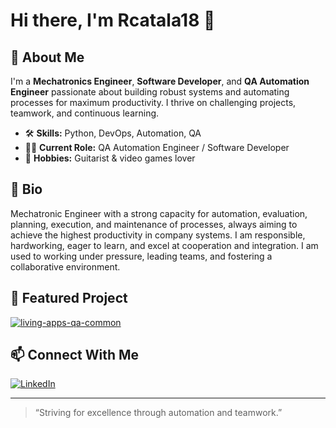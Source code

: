 # Hi there, I'm Rcatala18 👋

## 🚀 About Me
I'm a **Mechatronics Engineer**, **Software Developer**, and **QA Automation Engineer** passionate about building robust systems and automating processes for maximum productivity. I thrive on challenging projects, teamwork, and continuous learning.

- 🛠️ **Skills:** Python, DevOps, Automation, QA
- 👨‍💻 **Current Role:** QA Automation Engineer / Software Developer
- 🎸 **Hobbies:** Guitarist & video games lover

## 📝 Bio
Mechatronic Engineer with a strong capacity for automation, evaluation, planning, execution, and maintenance of processes, always aiming to achieve the highest productivity in company systems. I am responsible, hardworking, eager to learn, and excel at cooperation and integration. I am used to working under pressure, leading teams, and fostering a collaborative environment.

## 🌟 Featured Project
[![living-apps-qa-common](https://github-readme-stats.vercel.app/api/pin/?username=Telefonica&repo=living-apps-qa-common)](https://github.com/Telefonica/living-apps-qa-common)

## 📫 Connect With Me
[![LinkedIn](https://img.shields.io/badge/-LinkedIn-blue?logo=linkedin&style=flat-square)](https://www.linkedin.com/in/rcatala94)

---

> “Striving for excellence through automation and teamwork.”

